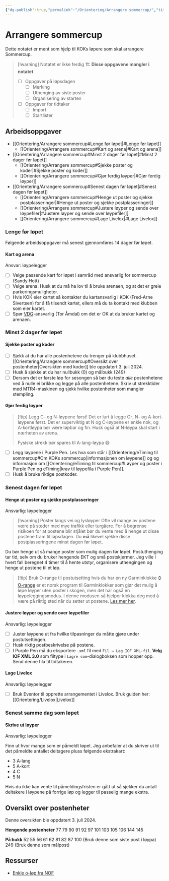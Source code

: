 ```yaml
---
{"dg-publish":true,"permalink":"/Orientering/Arrangere sommercup/","title":"Arrangere sommercup"}
---
```



# Arrangere sommercup





Dette notatet er ment som hjelp til KOKs løpere som skal arrangere Sommercup.

>[!warning] Notatet er ikke ferdig 🏗
>**Disse oppgavene mangler i notatet**
> - [ ] Oppgaver på løpsdagen
> 	- [ ] Merking
> 	- [ ] Uthenging av siste poster
> 	- [ ] Organisering av starten
> - [ ] Oppgaver for tidtaker
> 	- [ ] Import
> 	- [ ] Startlister

## Arbeidsoppgaver
- [[Orientering/Arrangere sommercup#Lenge før løpet\|#Lenge før løpet]]
	- [[Orientering/Arrangere sommercup#Kart og arena\|#Kart og arena]]
- [[Orientering/Arrangere sommercup#Minst 2 dager før løpet\|#Minst 2 dager før løpet]]
	- [[Orientering/Arrangere sommercup#Sjekke poster og koder\|#Sjekke poster og koder]]
	- [[Orientering/Arrangere sommercup#Gjør ferdig løyper\|#Gjør ferdig løyper]]
- [[Orientering/Arrangere sommercup#Senest dagen før løpet\|#Senest dagen før løpet]]
	- [[Orientering/Arrangere sommercup#Henge ut poster og sjekke postplasseringer\|#Henge ut poster og sjekke postplasseringer]]
	- [[Orientering/Arrangere sommercup#Justere løyper og sende over løypefiler\|#Justere løyper og sende over løypefiler]]
	- [[Orientering/Arrangere sommercup#Lage Livelox\|#Lage Livelox]]

### Lenge før løpet
Følgende arbeidsoppgaver må senest gjennomføres 14 dager før løpet.

#### Kart og arena
Ansvar: løypelegger

- [ ] Velge passende kart for løpet i samråd med ansvarlig for sommercup (<span><span>Sandy Hott</span></span>)
- [ ] Velge arena. Husk at du må ha lov til å bruke arenaen, og at det er greie parkeringsmuligheter.
- [ ] Hvis KOK eier kartet så kontakter du kartansvarlig i KOK (<span><span>Fred-Arne Sivertsen</span></span>) for å få tilsendt kartet, ellers må du ta kontakt med klubben som eier kartet.
- [ ] Spør [VDG](https://www.orientering.no/next/page/arrangor)-ansvarlig (<span><span>Tor Åmdal</span></span>) om det er OK at du bruker kartet og arenaen.

### Minst 2 dager før løpet

#### Sjekke poster og koder
- [ ] Sjekk at du har alle postenhetene du trenger på klubbhuset. [[Orientering/Arrangere sommercup#Oversikt over postenheter\|Oversikten med koder]] ble oppdatert <span>3. juli 2024</span>.
- [ ] Husk å sjekke at du har nullbukk (0) og målbukk (249)
- [ ] Dersom det er første løp for sesongen så bør du teste *alle* postenhetene ved å nulle ei brikke og legge på alle postenhetene. Skriv ut strekktider med MTR4-maskinen og sjekk hvilke postenheter som mangler stempling.

#### Gjør ferdig løyper
>[!tip] Legg C- og N-løypene først!
>Det er lurt å legge C-, N- og A-kort-løypene først. Det er superviktig at N og C-løypene er enkle nok, og A-kortløypa bør være løpbar og fin. Husk også at N-løypa skal start i nærheten av arena. 
>
>Fysiske strekk bør spares til A-lang-løypa 😄

- [ ] Legg løypene i Purple Pen. Les hva som står i [[Orientering/eTiming til sommercup#Om KOKs sommercup\|informasjonen om løypene]] og og informasjon om [[Orientering/eTiming til sommercup#Løyper og poster i Purple Pen og eTiming\|krav til løypefila i Purple Pen]].
- [ ] Husk å bruke riktige postkoder.

### Senest dagen før løpet
#### Henge ut poster og sjekke postplasseringer
Ansvarlig: løypelegger

>[!warning] Poster langs vei og lysløyper
>Ofte vil mange av postene være på steder med mye trafikk eller turgåere. For å begrense risikoen for at postene blir stjålet bør du vente med å henge ut disse postene fram til løpsdagen. Du **må** likevel sjekke disse postplasseringene minst dagen før løpet.

Du bør henge ut så mange poster som mulig dagen før løpet. Postuthenging tar tid, selv om du bruker hengende EKT og små postskjermer. Jeg ville i hvert fall beregnet 4 timer til å hente utstyr, organisere uthengingen og henge ut postene til et løp.

>[!tip] Bruk O-range til postutsetting hvis du har en ny Garminklokke ⌚️
>[O-range](https://www.o-range.no/) er et norsk program til Garminklokker som gjør det mulig å løpe løyper uten poster i skogen, men det har også en løypeleggingsmodus. I denne modusen så hjelper klokka deg med å være på riktig sted når du setter ut postene. [Les mer her](https://www.o-range.no/index.php/course-setting).

#### Justere løyper og sende over løypefiler
Ansvarlig: løypelegger

- [ ] Juster løypene ut fra hvilke tilpasninger du måtte gjøre under postutsettingen. 
- [ ] Husk riktig postbeskrivelse på postene.
- [ ] I Purple Pen må du eksportere `.xml` fil med `Fil → Lag IOF XML-fil`. **Velg IOF XML 3.0** som filtype i `Lagre som`-dialogboksen som hopper opp. Send denne fila til tidtakeren.

#### Lage Livelox
Ansvarlig: løypelegger

- [ ] Bruk Eventor til opprette arrangementet i Livelox. Bruk guiden her: [[Orientering/Livelox\|Livelox]]

### Senest samme dag som løpet
#### Skrive ut løyper
Ansvarlig: løypelegger

Finn ut hvor mange som er påmeldt løpet. Jeg anbefaler at du skriver ut til det påmeldte antallet deltagere pluss følgende ekstrakart:
- 3 A-lang
- 5 A-kort
- 4 C
- 5 N

Hvis du ikke kan vente til påmeldingsfristen er gått ut så sjekker du antall deltakere i løypene på forrige løp og legger til passelig mange ekstra.

## Oversikt over postenheter
Denne oversikten ble oppdatert <span>3. juli 2024</span>.

**Hengende postenheter**
77 
79 
90
91
92
97
101
103
105
106
144
145

**På bukk**
52
55
56
61
62
81
82
87
100 (Bruk denne som siste post i løypa)
249 (Bruk denne som målpost)

## Ressurser
- [Enkle o-løp fra NOF](https://www.enkleoløp.no/)
